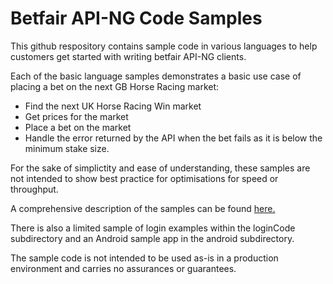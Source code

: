 # Betfair API-NG Code Samples

This github respository contains sample code in various languages to help customers get started with writing betfair API-NG clients.   

Each of the basic language samples demonstrates a basic use case of placing a bet on the next GB Horse Racing market:

* Find the next UK Horse Racing Win market
* Get prices for the market
* Place a bet on the market 
* Handle the error returned by the API when the bet fails as it is below the minimum stake size.

For the sake of simplictity and ease of understanding, these samples are not intended to show best practice for optimisations for speed or throughput. 

A comprehensive description of the samples can be found <a href="http://my.developer.betfair.com/">here.</a>

There is also a limited sample of login examples within the loginCode subdirectory and an Android sample app in the android subdirectory.

The sample code is not intended to be used as-is in a production environment and carries no assurances or guarantees.
